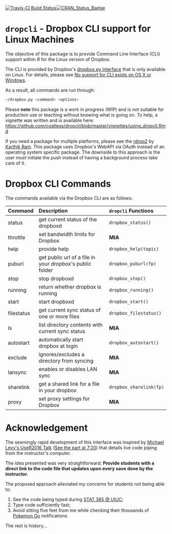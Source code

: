 
<!-- README.md is generated from README.Rmd. Please edit that file -->
[![Travis-CI Build Status](https://travis-ci.org/coatless/dropcli.svg?branch=master)](https://travis-ci.org/coatless/dropcli)[![CRAN\_Status\_Badge](http://www.r-pkg.org/badges/version/dropcli)](https://cran.r-project.org/package=dropcli)

`dropcli` - Dropbox CLI support for Linux Machines
==================================================

The objective of this package is to provide Command Line Interface (CLI) support within *R* for the Linux version of Dropbox.

The CLI is provided by Dropbox's [dropbox.py interface](https://www.dropbox.com/en/help/9192) that is only available on Linux. For details, please see [No support for CLI exists on OS X or Windows](http://superuser.com/questions/678925/using-dropbox-from-the-command-line-on-osx).

As a result, all commands are run through:

``` bash
~/dropbox.py <command> <options>
```

Please **note** this package is a work in progress (WIP) and is *not* suitable for production use or teaching without knowing what is going on. To help, a vignette was written and is available here: <https://github.com/coatless/dropcli/blob/master/vignettes/using_dropcli.Rmd>

If you need a package for multiple platforms, please see the [rdrop2](https://github.com/karthik/rdrop2) by [Karthik Ram](https://github.com/karthik/). This package uses Dropbox's WebAPI via OAuth instead of an operating system specific package. The downside to this approach is the user *must* initiate the push instead of having a background process take care of it.

Dropbox CLI Commands
====================

The commands available via the Dropbox CLI are as follows:

<table>
<colgroup>
<col width="12%" />
<col width="62%" />
<col width="24%" />
</colgroup>
<thead>
<tr class="header">
<th align="left">Command</th>
<th align="left">Description</th>
<th align="left"><code>dropcli</code> Functions</th>
</tr>
</thead>
<tbody>
<tr class="odd">
<td align="left">status</td>
<td align="left">get current status of the dropboxd</td>
<td align="left"><code>dropbox_status()</code></td>
</tr>
<tr class="even">
<td align="left">throttle</td>
<td align="left">set bandwidth limits for Dropbox</td>
<td align="left"><strong>MIA</strong></td>
</tr>
<tr class="odd">
<td align="left">help</td>
<td align="left">provide help</td>
<td align="left"><code>dropbox_help(topic)</code></td>
</tr>
<tr class="even">
<td align="left">puburl</td>
<td align="left">get public url of a file in your dropbox's public folder</td>
<td align="left"><code>dropbox_puburl(fp)</code></td>
</tr>
<tr class="odd">
<td align="left">stop</td>
<td align="left">stop dropboxd</td>
<td align="left"><code>dropbox_stop()</code></td>
</tr>
<tr class="even">
<td align="left">running</td>
<td align="left">return whether dropbox is running</td>
<td align="left"><code>dropbox_running()</code></td>
</tr>
<tr class="odd">
<td align="left">start</td>
<td align="left">start dropboxd</td>
<td align="left"><code>dropbox_start()</code></td>
</tr>
<tr class="even">
<td align="left">filestatus</td>
<td align="left">get current sync status of one or more files</td>
<td align="left"><code>dropbox_filestatus()</code></td>
</tr>
<tr class="odd">
<td align="left">ls</td>
<td align="left">list directory contents with current sync status</td>
<td align="left"><strong>MIA</strong></td>
</tr>
<tr class="even">
<td align="left">autostart</td>
<td align="left">automatically start dropbox at login</td>
<td align="left"><code>dropbox_autostart()</code></td>
</tr>
<tr class="odd">
<td align="left">exclude</td>
<td align="left">ignores/excludes a directory from syncing</td>
<td align="left"><strong>MIA</strong></td>
</tr>
<tr class="even">
<td align="left">lansync</td>
<td align="left">enables or disables LAN sync</td>
<td align="left"><strong>MIA</strong></td>
</tr>
<tr class="odd">
<td align="left">sharelink</td>
<td align="left">get a shared link for a file in your dropbox</td>
<td align="left"><code>dropbox_sharelink(fp)</code></td>
</tr>
<tr class="even">
<td align="left">proxy</td>
<td align="left">set proxy settings for Dropbox</td>
<td align="left"><strong>MIA</strong></td>
</tr>
</tbody>
</table>

Acknowledgement
===============

The seemingly rapid development of this interface was inspired by [Michael Levy's UseR2016 Talk](http://michaellevy.name/blog/useR-talk-on-teaching-R/) ([See the part at 7:20](https://channel9.msdn.com/Events/useR-international-R-User-conference/useR2016/Teaching-R-to-200-people-in-a-week#time=07m20s)) that details live code piping from the instructor's computer.

The idea presented was very straightforward: **Provide students with a direct link to the code file that updates upon every save done by the instructor.**

The proposed approach alleviated my concerns for students not being able to:

1.  See the code being typed during [STAT 385 @ UIUC](http://stat385.thecoatlessprofessor.com/);
2.  Type code sufficiently fast;
3.  Avoid sitting five feet from me while checking their thousands of [Pokemon Go](http://www.pokemon.com/us/pokemon-video-games/pokemon-go/) notifications

The rest is history...
